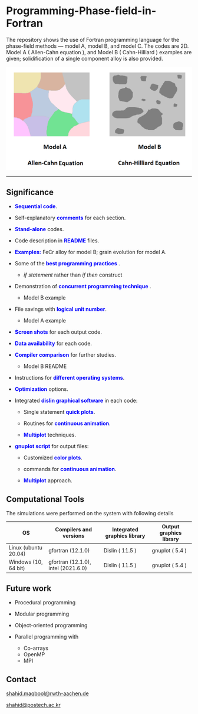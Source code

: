 # Programming-Phase-field-in-Fortran

The repository shows the use of Fortran programming language for the phase-field methods &mdash; model A, model B, and model C. The codes are 2D. Model A ( Allen-Cahn equation ), and Model B ( Cahn-Hilliard ) examples are given; solidification of a single component alloy is also provided.

![Output](images/modelAB.png)
___
## **Significance** 

 * <span style="color:blue"> **Sequential code**</span>.

 * Self-explanatory <span style="color:blue"> **comments**</span> for each section.

 * <span style="color:blue"> **Stand-alone**</span> codes.

 * Code description in <span style="color:blue"> **README**</span> files.

 * <span style="color:blue"> **Examples:**</span> FeCr alloy for model B; grain evolution for model A. 

 * Some of the <span style="color:blue"> **best programming practices**</span> .

      * *if statement* rather than *if then* construct

 * Demonstration of <span style="color:blue"> **concurrent programming technique**</span> .

      * Model B example

 * File savings with <span style="color:blue"> **logical unit number**</span>.

      * Model A example

 * <span style="color:blue"> **Screen shots**</span> for each output code.

 * <span style="color:blue"> **Data availability**</span> for each code.

 * <span style="color:blue"> **Compiler comparison**</span>  for further studies.

      * Model B README

 * Instructions for <span style="color:blue"> **different operating systems**</span>.

 * <span style="color:blue"> **Optimization**</span>  options.

 * Integrated <span style="color:blue"> **dislin graphical software**</span> in each code:

    * Single statement <span style="color:blue"> **quick plots**</span>.

    * Routines for <span style="color:blue"> **continuous animation**</span>. 

    * <span style="color:blue"> **Multiplot**</span> techniques.

 * <span style="color:blue"> **gnuplot script**</span> for output files:
    * Customized <span style="color:blue"> **color plots**</span>.

    * commands for <span style="color:blue"> **continuous animation**</span>. 

    * <span style="color:blue"> **Multiplot**</span> approach.

## **Computational Tools**

The simulations were performed on the system with following details

|                OS      |      Compilers and versions               |  Integrated graphics library  |  Output graphics library   |
| -----------------------| ----------------------------------------- |------------------------------ |----------------------------|
| Linux (ubuntu 20.04)   |     gfortran (12.1.0)                     |  Dislin ( 11.5 )              |     gnuplot ( 5.4 )        |
| Windows (10, 64 bit)   |     gfortran (12.1.0), intel (2021.6.0)   |  Dislin ( 11.5 )              |     gnuplot ( 5.4 )        |


## **Future work**

* Procedural programming

* Modular programming

* Object-oriented programming

* Parallel programming with 

  * Co-arrays
  * OpenMP
  * MPI

## **Contact**

shahid.maqbool@rwth-aachen.de

shahid@postech.ac.kr

